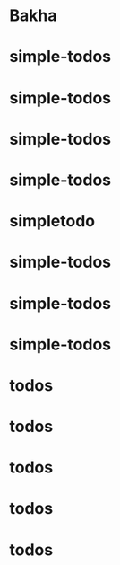 # Bakha
# simple-todos
# simple-todos
# simple-todos
# simple-todos
# simpletodo
# simple-todos
# simple-todos
# simple-todos
# todos
# todos
# todos
# todos
# todos
